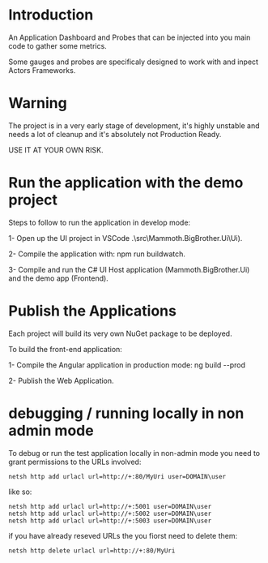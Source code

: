 # Introduction 

An Application Dashboard and Probes that can be injected into you main code to gather some metrics.

Some gauges and probes are specificaly designed to work with and inpect Actors Frameworks.

# Warning

The project is in a very early stage of development, it's highly unstable and needs a lot of cleanup and it's absolutely not Production Ready.

USE IT AT YOUR OWN RISK.

# Run the application with the demo project

Steps to follow to run the application in develop mode:

1- Open up the UI project in VSCode .\src\Mammoth.BigBrother.Ui\Ui).

2- Compile the application with: npm run buildwatch.

3- Compile and run the C# UI Host application (Mammoth.BigBrother.Ui) and the demo app (Frontend).

# Publish the Applications

Each project will build its very own NuGet package to be deployed.

To build the front-end application:

1- Compile the Angular application in production mode: ng build --prod

2- Publish the Web Application.

# debugging / running locally in non admin mode

To debug or run the test application locally in non-admin mode you need to grant permissions to the URLs involved:

    netsh http add urlacl url=http://+:80/MyUri user=DOMAIN\user

like so:

    netsh http add urlacl url=http://+:5001 user=DOMAIN\user
    netsh http add urlacl url=http://+:5002 user=DOMAIN\user
    netsh http add urlacl url=http://+:5003 user=DOMAIN\user

if you have already reseved URLs the you fiorst need to delete them:

    netsh http delete urlacl url=http://+:80/MyUri
